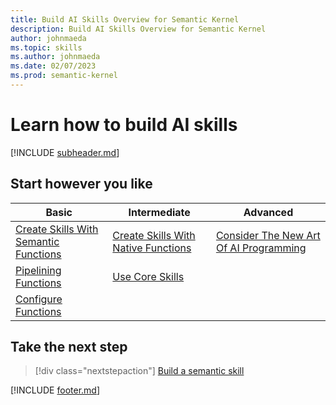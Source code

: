 ```yaml
---
title: Build AI Skills Overview for Semantic Kernel
description: Build AI Skills Overview for Semantic Kernel
author: johnmaeda
ms.topic: skills
ms.author: johnmaeda
ms.date: 02/07/2023
ms.prod: semantic-kernel
---
```


# Learn how to build AI skills

[!INCLUDE [subheader.md](../includes/pat_medium.md)]

## Start however you like

| Basic | Intermediate | Advanced |
|---|---|---|
| [Create Skills With Semantic Functions](semanticfunctions) | [Create Skills With Native Functions](nativefunctions) | [Consider The New Art Of AI Programming](schillacelaws) |
| [Pipelining Functions](pipeliningfunctions) | [Use Core Skills](coreskills) | |
| [Configure Functions](configurefunctions) |  | |

## Take the next step

> [!div class="nextstepaction"]
> [Build a semantic skill](semanticfunctions)

[!INCLUDE [footer.md](../includes/footer.md)]